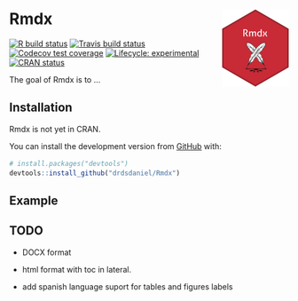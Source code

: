 
<!-- README.md is generated from README.Rmd. Please edit that file -->

# Rmdx <img src='man/figures/logo.png' align="right" height="139" />

<!-- badges: start -->

[![R build
status](https://github.com/drdsdaniel/Rmdx/workflows/R-CMD-check/badge.svg)](https://github.com/drdsdaniel/Rmdx/actions)
[![Travis build
status](https://travis-ci.com/drdsdaniel/Rmdx.svg?branch=master)](https://travis-ci.com/drdsdaniel/Rmdx)
[![Codecov test
coverage](https://codecov.io/gh/drdsdaniel/Rmdx/branch/master/graph/badge.svg)](https://codecov.io/gh/drdsdaniel/Rmdx?branch=master)
[![Lifecycle:
experimental](https://img.shields.io/badge/lifecycle-experimental-orange.svg)](https://www.tidyverse.org/lifecycle/#experimental)
[![CRAN
status](https://www.r-pkg.org/badges/version/Rmdx)](https://CRAN.R-project.org/package=Rmdx)
<!-- badges: end -->

The goal of Rmdx is to …

## Installation

Rmdx is not yet in CRAN.

<!-- You can install the released version of Rmdx from [CRAN](https://CRAN.R-project.org) with: -->

<!-- ``` r -->

<!-- install.packages("Rmdx") -->

<!-- ``` -->

You can install the development version from
[GitHub](https://github.com/) with:

``` r
# install.packages("devtools")
devtools::install_github("drdsdaniel/Rmdx")
```

## Example

## TODO

  - DOCX format

  - html format with toc in lateral.

  - add spanish language suport for tables and figures labels

